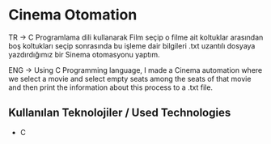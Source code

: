 # Cinema Otomation
TR -> C Programlama dili kullanarak Film seçip o filme ait koltuklar arasından boş koltukları seçip sonrasında bu işleme dair bilgileri .txt uzantılı dosyaya yazdırdığımız bir Sinema otomasyonu yaptım.


ENG -> Using C Programming language, I made a Cinema automation where we select a movie and select empty seats among the seats of that movie and then print the information about this process to a .txt file.

## Kullanılan Teknolojiler / Used Technologies

- C
